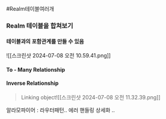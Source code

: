 #Realm테이블여러개

### Realm 테이블을 합쳐보기

#### 테이블과의 포함관계를 만들 수 있음

![[스크린샷 2024-07-08 오전 10.59.41.png]]

#### To - Many Relationship
#### Inverse Relationship
> Linking object![[스크린샷 2024-07-08 오전 11.32.39.png]]


알라모파이어 : 라우터패턴.. 에러 핸들링 상세화 ..